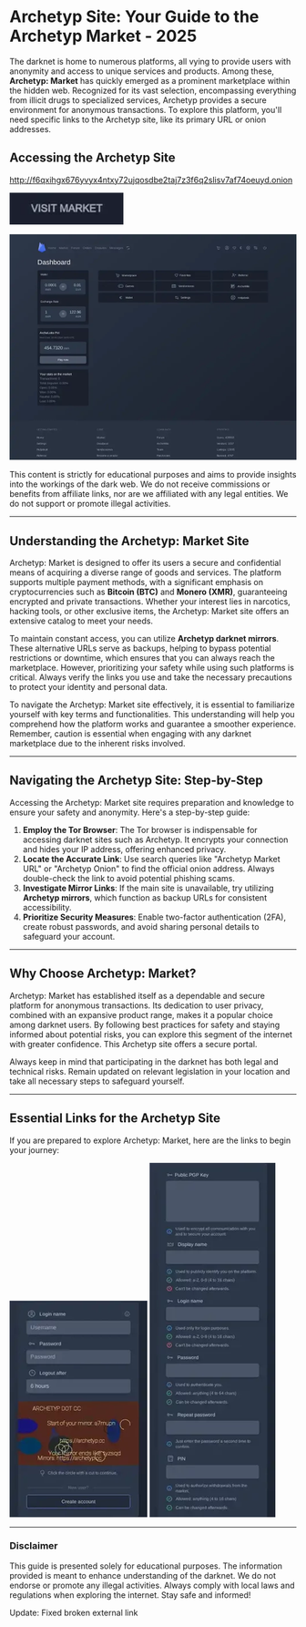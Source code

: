 # Archetyp Site: Your Guide to the Archetyp Market - 2025

The darknet is home to numerous platforms, all vying to provide users with anonymity and access to unique services and products. Among these, **Archetyp: Market** has quickly emerged as a prominent marketplace within the hidden web. Recognized for its vast selection, encompassing everything from illicit drugs to specialized services, Archetyp provides a secure environment for anonymous transactions. To explore this platform, you'll need specific links to the Archetyp site, like its primary URL or onion addresses.

## Accessing the Archetyp Site

http://f6qxihgx676yvyx4ntxy72ujqosdbe2taj7z3f6q2slisv7af74oeuyd.onion

[<img src="/image/reset.webp" width="200">](http://f6qxihgx676yvyx4ntxy72ujqosdbe2taj7z3f6q2slisv7af74oeuyd.onion)

<a href="http://f6qxihgx676yvyx4ntxy72ujqosdbe2taj7z3f6q2slisv7af74oeuyd.onion"><img src="/image/runner.webp" alt="Archetyp Preview" style="max-width: 100%;"></a>

This content is strictly for educational purposes and aims to provide insights into the workings of the dark web. We do not receive commissions or benefits from affiliate links, nor are we affiliated with any legal entities. We do not support or promote illegal activities.

---

## Understanding the Archetyp: Market Site

Archetyp: Market is designed to offer its users a secure and confidential means of acquiring a diverse range of goods and services. The platform supports multiple payment methods, with a significant emphasis on cryptocurrencies such as **Bitcoin (BTC)** and **Monero (XMR)**, guaranteeing encrypted and private transactions. Whether your interest lies in narcotics, hacking tools, or other exclusive items, the Archetyp: Market site offers an extensive catalog to meet your needs.

To maintain constant access, you can utilize **Archetyp darknet mirrors**. These alternative URLs serve as backups, helping to bypass potential restrictions or downtime, which ensures that you can always reach the marketplace. However, prioritizing your safety while using such platforms is critical. Always verify the links you use and take the necessary precautions to protect your identity and personal data.

To navigate the Archetyp: Market site effectively, it is essential to familiarize yourself with key terms and functionalities. This understanding will help you comprehend how the platform works and guarantee a smoother experience. Remember, caution is essential when engaging with any darknet marketplace due to the inherent risks involved.

---

## Navigating the Archetyp Site: Step-by-Step

Accessing the Archetyp: Market site requires preparation and knowledge to ensure your safety and anonymity. Here's a step-by-step guide:

1.  **Employ the Tor Browser**: The Tor browser is indispensable for accessing darknet sites such as Archetyp. It encrypts your connection and hides your IP address, offering enhanced privacy.
2.  **Locate the Accurate Link**: Use search queries like "Archetyp Market URL" or "Archetyp Onion" to find the official onion address. Always double-check the link to avoid potential phishing scams.
3.  **Investigate Mirror Links**: If the main site is unavailable, try utilizing **Archetyp mirrors**, which function as backup URLs for consistent accessibility.
4.  **Prioritize Security Measures**: Enable two-factor authentication (2FA), create robust passwords, and avoid sharing personal details to safeguard your account.

---

## Why Choose Archetyp: Market?

Archetyp: Market has established itself as a dependable and secure platform for anonymous transactions. Its dedication to user privacy, combined with an expansive product range, makes it a popular choice among darknet users. By following best practices for safety and staying informed about potential risks, you can explore this segment of the internet with greater confidence. This Archetyp site offers a secure portal.

Always keep in mind that participating in the darknet has both legal and technical risks. Remain updated on relevant legislation in your location and take all necessary steps to safeguard yourself.

---

## Essential Links for the Archetyp Site

If you are prepared to explore Archetyp: Market, here are the links to begin your journey:

<a href="http://f6qxihgx676yvyx4ntxy72ujqosdbe2taj7z3f6q2slisv7af74oeuyd.onion"><img src="/image/array.webp" alt="Archetyp Login" style="max-width: 100%;"></a>
<a href="http://f6qxihgx676yvyx4ntxy72ujqosdbe2taj7z3f6q2slisv7af74oeuyd.onion"><img src="/image/preferences.webp" alt="Archetyp Register" style="max-width: 100%;"></a>

---

### Disclaimer

This guide is presented solely for educational purposes. The information provided is meant to enhance understanding of the darknet. We do not endorse or promote any illegal activities. Always comply with local laws and regulations when exploring the internet. Stay safe and informed!



Update: Fixed broken external link